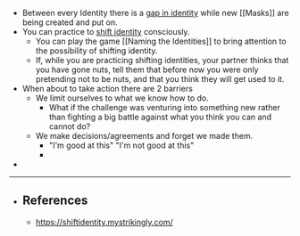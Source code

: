 - Between every Identity there is a [gap in identity](https://gapinidentity.mystrikingly.com/) while new [[Masks]] are being created and put on.
- You can practice to [shift identity](https://shiftidentity.mystrikingly.com/) consciously.
	- You can play the game [[Naming the Identities]] to bring attention to the possibility of shifting identity.
	- If, while you are practicing shifting identities, your partner thinks 
	  that you have gone nuts, tell them that before now you were only 
	  pretending not to be nuts, and that you think they will get used to it.
- When about to take action there are 2 barriers
	- We limit ourselves to what we know how to do.
		- What if the challenge was venturing into something new rather than fighting a big battle against what you think you can and cannot do?
	- We make decisions/agreements and forget we made them.
		- "I'm good at this" "I'm not good at this"
		-
-
- ---
- ## References
	- https://shiftidentity.mystrikingly.com/